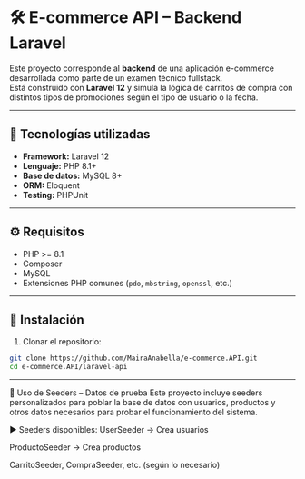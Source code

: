 # 🛠️ E-commerce API – Backend Laravel

Este proyecto corresponde al **backend** de una aplicación e-commerce desarrollada como parte de un examen técnico fullstack.  
Está construido con **Laravel 12** y simula la lógica de carritos de compra con distintos tipos de promociones según el tipo de usuario o la fecha.

---

## 🚀 Tecnologías utilizadas

- **Framework:** Laravel 12
- **Lenguaje:** PHP 8.1+
- **Base de datos:** MySQL 8+
- **ORM:** Eloquent
- **Testing:** PHPUnit

---

## ⚙️ Requisitos

- PHP >= 8.1
- Composer
- MySQL
- Extensiones PHP comunes (`pdo`, `mbstring`, `openssl`, etc.)

---

## 🔧 Instalación

1. Clonar el repositorio:
```bash
git clone https://github.com/MairaAnabella/e-commerce.API.git
cd e-commerce.API/laravel-api
```

---
🧪 Uso de Seeders – Datos de prueba
Este proyecto incluye seeders personalizados para poblar la base de datos con usuarios, productos y otros datos necesarios para probar el funcionamiento del sistema.

▶️ Seeders disponibles:
UserSeeder → Crea usuarios

ProductoSeeder → Crea productos

CarritoSeeder, CompraSeeder, etc. (según lo necesario)

